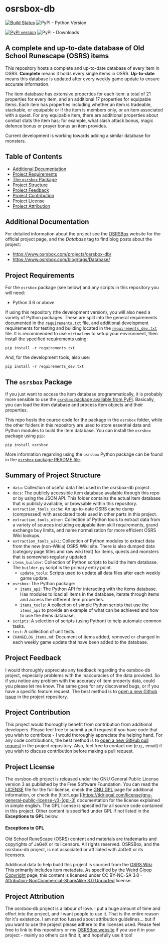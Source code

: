 # osrsbox-db 

[![Build Status](https://travis-ci.org/osrsbox/osrsbox-db.svg?branch=master)](https://travis-ci.org/osrsbox/osrsbox-db) ![PyPI - Python Version](https://img.shields.io/pypi/pyversions/osrsbox.svg) 

[![PyPI version](https://badge.fury.io/py/osrsbox.svg)](https://badge.fury.io/py/osrsbox) ![PyPI - Downloads](https://img.shields.io/pypi/dm/osrsbox.svg)

## A complete and up-to-date database of Old School Runescape (OSRS) items

This repository hosts a complete and up-to-date database of every item in OSRS. **Complete** means it holds every single items in OSRS. **Up-to-date** means this database is updated after every weekly game update to ensure accurate information. 

The item database has extensive properties for each item: a total of 21 properties for every item, and an additional 17 properties for equipable items. Each item has properties including whether an item is tradeable, stackable, or equipable or if the item is members only, or an item associated with a quest. For any equipable item, there are additional properties about combat stats the item has; for example, what slash attack bonus, magic defence bonus or prayer bonus an item provides.

Current development is working towards adding a similar database for monsters.

## Table of Contents

- [Additional Documentation](#additional-documentation)
- [Project Requirements](#project-requirements)
- [The `osrsbox` Package](#the-osrsbox-package)
- [Project Structure](#summary-of-project-structure)
- [Project Feedback](#project-feedback)
- [Project Contribution](#project-contribution)
- [Project License](#project-license)
- [Project Attribution](#project-attribution)

## Additional Documentation

For detailed information about the project see the [OSRSBox](https://www.osrsbox.com/) website for the official project page, and the _Database_ tag to find blog posts about the project: 

- https://www.osrsbox.com/projects/osrsbox-db/
- https://www.osrsbox.com/blog/tags/Database/

## Project Requirements

For the `osrsbox` package (see below) and any scripts in this repository you will need:

- Python 3.6 or above

If using this repository (the development version), you will also need a variety of Python packages. These are split into the general requirements documented in the [`requirements.txt`](requirements.txt) file, and additional development requirements for testing and building located in the [`requirements_dev.txt`](requirements_dev.txt) file. It is recommended to use `virtualenv` to setup your environment, then install the specified requirements using:

```
pip install -r requirements.txt
```

And, for the development tools, also use:

```
pip install -r requirements_dev.txt
```

## The `osrsbox` Package

If you just want to access the item database programmatically, it is probably more sensible to use the [`osrsbox` package available from PyPi](https://pypi.org/project/osrsbox/). Basically, you can load the item database and process item objects and their properties. 

This repo hosts the cource code for the package in the `osrsbox` folder, while the other folders in this repository are used to store essential data and Python modules to build the item database. You can install the `osrsbox` package using `pip`:

```
pip install osrsbox
```

More information regarding using the `osrsbox` Python package can be found in the [`osrsbox` package README file](osrsbox/README.md). 

## Summary of Project Structure

- `data`: Collection of useful data files used in the osrsbox-db project.
- `docs`: The publicly accessible item database available through this repo or by using the JSON API. This folder contains the actual item database that is publicly available, or browsable within this repository.
- `extraction_tools_cache`: An up-to-date OSRS cache dump (compressed) with associated tools used in other parts in this project.
- `extraction_tools_other`: Collection of Python tools to extract data from a variety of sources including equipable item skill requirements, grand exchange buy limits, and name normalization for more efficient OSRS Wiki lookups.
- `extraction_tools_wiki`: Collection of Python modules to extract data from the new (non-Wikia) OSRS Wiki site. There is also dumped data (category page titles and raw wiki text) for items, quests and monsters that is somewhat-regularly updated.
- `items_builder`: Collection of Python scripts to build the item database. The `builder.py` script is the primary entry point.
    - `update_tools`: Scripts used to update all data files after each weekly game update. 
- `osrsbox`: The Python package:
    - `items_api`: The Python API for interacting with the items database. Has modules to load all items in the database, iterate through items and access the different item properties.
    - `items_tools`: A collection of simple Python scripts that use the `items_api` to provide an example of what can be achieved and how to use the items database.
- `scripts`: A selection of scripts (using Python) to help automate common tasks.
- `test`: A collection of unit tests.
- `CHANGELOG_items.md`: Document of items added, removed or changed in each weekly game update that have been added to the database.
 
 ## Project Feedback

I would thoroughly appreciate any feedback regarding the osrsbox-db project, especially problems with the inaccuracies of the data provided. So if you notice any problem with the accuracy of item property data, could you please let me know. The same goes for any discovered bugs, or if you have a specific feature request. The best method is to [open a new Github issue](https://github.com/osrsbox/osrsbox-db/issues) in the project repository. 

## Project Contribution

This project would thoroughly benefit from contribution from additional developers. Please feel free to submit a pull request if you have code that you wish to contribute - I would thoroughly appreciate the helping hand. For any code contributions, the best method is to [open a new GitHub pull request](https://github.com/osrsbox/osrsbox-db/pulls) in the project repository. Also, feel free to contact me (e.g., email) if you wish to discuss contribution before making a pull request.

## Project License

The osrsbox-db project is released under the GNU General Public License version 3 as published by the Free Software Foundation. You can read the [LICENSE](LICENSE) file for the full license, check the [GNU GPL](https://www.gnu.org/licenses/gpl-3.0.en.html) page for additional information, or check the [tl;drLegal](https://tldrlegal.com/license/gnu-general-public-license-v3-(gpl-3) documentation for the license explained in simple english. The GPL license is specified for all source code contained in this project. Other content is specified under GPL if not listed in the **Exceptions to GPL** below.

#### Exceptions to GPL

Old School RuneScape (OSRS) content and materials are trademarks and copyrights of JaGeX or its licensors. All rights reserved. OSRSBox, and the osrsbox-db project, is not associated or affiliated with JaGeX or its licensors. 

Additional data to help build this project is sourced from the [OSRS Wiki](https://oldschool.runescape.wiki/). This primarily includes item metadata. As specified by the [Weird Gloop Copyright](https://meta.weirdgloop.org/w/Meta:Copyrights) page, this content is licensed under CC BY-NC-SA 3.0 - [Attribution-NonCommercial-ShareAlike 3.0 Unported](https://creativecommons.org/licenses/by-nc-sa/3.0/) license.

## Project Attribution

The osrsbox-db project is a labour of love. I put a huge amount of time and effort into the project, and I want people to use it. That is the entire reason for it's existence. I am not too fussed about attribution guidelines... but if you want to use the project please adhere to the licenses used. Please feel free to link to this repository or my [OSRSBox website](https://www.osrsbox.com/) if you use it in your project - mainly so others can find it, and hopefully use it too!
